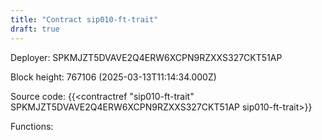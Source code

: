 ```yaml
---
title: "Contract sip010-ft-trait"
draft: true
---
```

Deployer: SPKMJZT5DVAVE2Q4ERW6XCPN9RZXXS327CKT51AP


 



Block height: 767106 (2025-03-13T11:14:34.000Z)

Source code: {{<contractref "sip010-ft-trait" SPKMJZT5DVAVE2Q4ERW6XCPN9RZXXS327CKT51AP sip010-ft-trait>}}

Functions:


